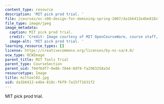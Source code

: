 ```yaml
---
content_type: resource
description: 'MIT pick prod trial. '
file: /courses/ec-s06-design-for-demining-spring-2007/da1b6412e4be818cf6f97a15f71631f2_mittool02.jpg
file_type: image/jpeg
image_metadata:
  caption: MIT pick prod trial.
  credit: 'Credit: Image courtesy of MIT OpenCourseWare, course staff, and students.'
  image-alt: 'MIT pick prod trial. '
learning_resource_types: []
license: https://creativecommons.org/licenses/by-nc-sa/4.0/
ocw_type: OCWImage
parent_title: MIT Tools Trial
parent_type: CourseSection
parent_uid: f04f6df7-0e0b-7044-0df8-fa2903258a3d
resourcetype: Image
title: mittool02.jpg
uid: da1b6412-e4be-818c-f6f9-7a15f71631f2
---
```

MIT pick prod trial. 